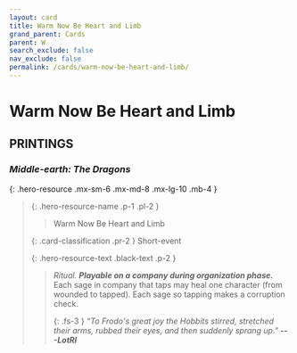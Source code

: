 ```yaml
---
layout: card
title: Warm Now Be Heart and Limb
grand_parent: Cards
parent: W
search_exclude: false
nav_exclude: false
permalink: /cards/warm-now-be-heart-and-limb/
---
```


# Warm Now Be Heart and Limb


## PRINTINGS


### _Middle-earth: The Dragons_

{: .hero-resource .mx-sm-6 .mx-md-8 .mx-lg-10 .mb-4 }
> {: .hero-resource-name .p-1 .pl-2 }
> > <div class="card-mp"></div>
> > <div class="card-name">Warm Now Be Heart and Limb</div>
>
> {: .card-classification .pr-2 }
> Short-event
>
> {: .hero-resource-text .black-text .p-2 }
> > _Ritual._ ***Playable on a company during organization phase.*** Each sage in company that taps may heal one character (from wounded to tapped). Each sage so tapping makes a corruption check. 
> > 
> > {: .fs-3 } 
> > _“To Frodo's great joy the Hobbits stirred, stretched their arms, rubbed their eyes, and then suddenly sprang up."_ ***---&#65279;LotRI*** 
> 
